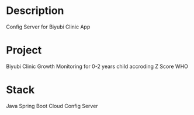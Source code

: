 # Description
Config Server for Biyubi Clinic App

# Project 
Biyubi Clinic Growth Monitoring for 0-2 years child accroding Z Score WHO

# Stack
Java Spring Boot Cloud Config Server


